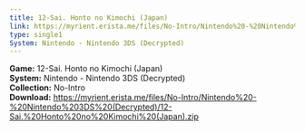 ```yaml
---
title: 12-Sai. Honto no Kimochi (Japan)
link: https://myrient.erista.me/files/No-Intro/Nintendo%20-%20Nintendo%203DS%20(Decrypted)/12-Sai.%20Honto%20no%20Kimochi%20(Japan).zip
type: single1
System: Nintendo - Nintendo 3DS (Decrypted)
---
```

<b>Game:</b> 12-Sai. Honto no Kimochi (Japan)<br>
<b>System:</b> Nintendo - Nintendo 3DS (Decrypted)<br>
<b>Collection:</b> No-Intro<br>
<b>Download:</b> https://myrient.erista.me/files/No-Intro/Nintendo%20-%20Nintendo%203DS%20(Decrypted)/12-Sai.%20Honto%20no%20Kimochi%20(Japan).zip